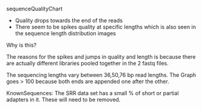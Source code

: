 sequenceQualityChart
* Quality drops towards the end of the reads
* There seem to be spikes quality at specific lengths which is also seen in the sequence length distribution images

Why is this?

The reasons for the spikes and jumps in quality and length is because there are actually different libraries pooled together in the 2 fastq files. 

The sequencing lengths vary between 36,50,76 bp read lengths. The Graph goes > 100 because both ends are appended one after the other.                      

KnownSequences: The SRR data set has a small % of short or partial adapters in it.  These will need to be removed.                      
                      


